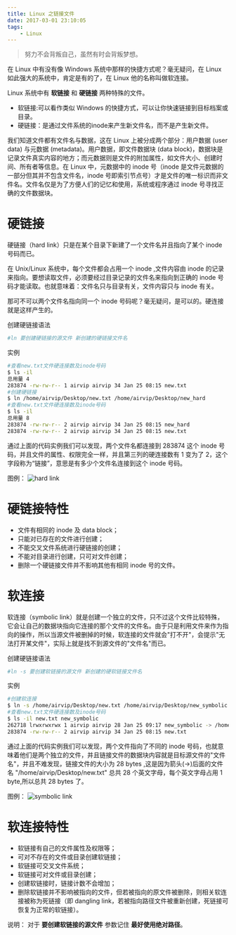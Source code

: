 ```yaml
---
title: Linux 之链接文件
date: 2017-03-01 23:10:05
tags:
    - Linux
---
```


> 努力不会背叛自己，虽然有时会背叛梦想。

在 Linux 中有没有像 Windows 系统中那样的快捷方式呢？毫无疑问，在 Linux 如此强大的系统中，肯定是有的了，在 Linux 他的名称叫做软连接。

<!-- more -->

Linux 系统中有 **软链接** 和 **硬链接** 两种特殊的文件。
* 软链接:可以看作类似 Windows 的快捷方式，可以让你快速链接到目标档案或目录。
* 硬链接：是通过文件系统的inode来产生新文件名，而不是产生新文件。

我们知道文件都有文件名与数据，这在 Linux 上被分成两个部分：用户数据 (user data) 与元数据 (metadata)。用户数据，即文件数据块 (data block)，数据块是记录文件真实内容的地方；而元数据则是文件的附加属性，如文件大小、创建时间、所有者等信息。在 Linux 中，元数据中的 inode 号（inode 是文件元数据的一部分但其并不包含文件名，inode 号即索引节点号）才是文件的唯一标识而非文件名。文件名仅是为了方便人们的记忆和使用，系统或程序通过 inode 号寻找正确的文件数据块。

# 硬链接

硬链接（hard link）只是在某个目录下新建了一个文件名并且指向了某个 inode 号码而已。

在 Unix/Linux 系统中，每个文件都会占用一个 inode ,文件内容由 inode 的记录来指向。要想读取文件，必须要经过目录记录的文件名来指向到正确的 inode 号码才能读取。也就意味着：文件名只与目录有关，文件内容只与 inode 有关。

那可不可以两个文件名指向同一个 inode 号码呢？毫无疑问，是可以的。硬连接就是这样产生的。

创建硬链接语法
``` bash
#ln 要创建硬链接的源文件 新创建的硬链接文件名
```
实例
``` bash
#查看new.txt文件硬连接数及inode号码
$ ls -il 
总用量 4
283874 -rw-rw-r-- 1 airvip airvip 34 Jan 25 08:15 new.txt
#创建硬链接
$ ln /home/airvip/Desktop/new.txt /home/airvip/Desktop/new_hard
#查看new.txt文件硬连接数及inode号码
$ ls -il
总用量 8
283874 -rw-rw-r-- 2 airvip airvip 34 Jan 25 08:15 new_hard
283874 -rw-rw-r-- 2 airvip airvip 34 Jan 25 08:15 new.txt
```
通过上面的代码实例我们可以发现，两个文件名都连接到 283874 这个 inode 号码，并且文件的属性、权限完全一样，并且第三列的硬连接数有 1 变为了 2，这个字段称为“链接”，意思是有多少个文件名连接到这个 inode 号码。

图例：
![hard link](https://s3.ax1x.com/2021/01/13/sNe8cq.png)

# 硬链接特性

* 文件有相同的 inode 及 data block；
* 只能对已存在的文件进行创建；
* 不能交叉文件系统进行硬链接的创建；
* 不能对目录进行创建，只可对文件创建；
* 删除一个硬链接文件并不影响其他有相同 inode 号的文件。

# 软连接

软连接（symbolic link）就是创建一个独立的文件，只不过这个文件比较特殊，它会让自己的数据块指向它连接的那个文件的文件名。由于只是利用文件来作为指向的操作，所以当源文件被删掉的时候，软连接的文件就会"打不开"，会提示"无法打开某文件"，实际上就是找不到源文件的"文件名"而已。

创建硬链接语法
``` bash
#ln -s 要创建软链接的源文件 新创建的硬软链接文件名
```
实例
``` bash
#创建软连接
$ ln -s /home/airvip/Desktop/new.txt /home/airvip/Desktop/new_symbolic
#查看new.txt文件硬连接数及inode号码
$ ls -il new.txt new_symbolic 
262718 lrwxrwxrwx 1 airvip airvip 28 Jan 25 09:17 new_symbolic -> /home/airvip/Desktop/new.txt
283874 -rw-rw-r-- 2 airvip airvip 34 Jan 25 08:15 new.txt
```
通过上面的代码实例我们可以发现，两个文件指向了不同的 inode 号码，也就意味着他们是两个独立的文件，并且链接文件的数据块内容就是目标源文件的"文件名"，并且不难发现，链接文件的大小为 28 bytes ,这是因为箭头(->)后面的文件名 "/home/airvip/Desktop/new.txt" 总共 28 个英文字母，每个英文字母占用 1 byte,所以总共 28 bytes 了。

图例：
![symbolic link](https://s3.ax1x.com/2021/01/13/sNe33n.png)

# 软连接特性

* 软链接有自己的文件属性及权限等；
* 可对不存在的文件或目录创建软链接；
* 软链接可交叉文件系统；
* 软链接可对文件或目录创建；
* 创建软链接时，链接计数不会增加；
* 删除软链接并不影响被指向的文件，但若被指向的原文件被删除，则相关软连接被称为死链接（即 dangling link，若被指向路径文件被重新创建，死链接可恢复为正常的软链接）。

说明：
对于 **要创建软链接的源文件** 参数记住 **最好使用绝对路径**。
